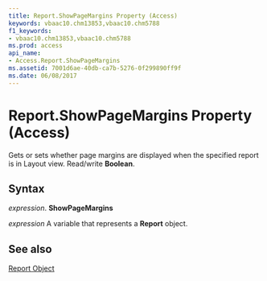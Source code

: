 ```yaml
---
title: Report.ShowPageMargins Property (Access)
keywords: vbaac10.chm13853,vbaac10.chm5788
f1_keywords:
- vbaac10.chm13853,vbaac10.chm5788
ms.prod: access
api_name:
- Access.Report.ShowPageMargins
ms.assetid: 7001d6ae-40db-ca7b-5276-0f299890ff9f
ms.date: 06/08/2017
---
```



# Report.ShowPageMargins Property (Access)

Gets or sets whether page margins are displayed when the specified report is in Layout view. Read/write  **Boolean**.


## Syntax

 _expression_. **ShowPageMargins**

 _expression_ A variable that represents a **Report** object.


## See also


[Report Object](Access.Report.md)

